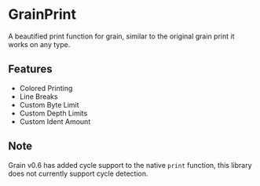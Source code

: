 # GrainPrint
A beautified print function for grain, similar to the original grain print it works on any type.

## Features
* Colored Printing
* Line Breaks
* Custom Byte Limit
* Custom Depth Limits
* Custom Ident Amount

## Note
Grain v0.6 has added cycle support to the native `print` function, this library does not currently support cycle detection.